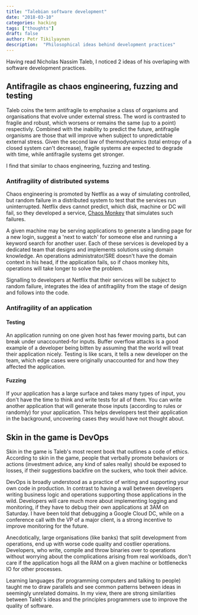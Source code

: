 ```yaml
---
title: "Talebian software development"
date: "2018-03-10"
categories: hacking
tags: ["thoughts"]
draft: false
author: Petr Tikilyaynen
description:  "Philosophical ideas behind development practices"
---
```


Having read Nicholas Nassim Taleb, I noticed 2 ideas of his overlaping with software development practices. 

## Antifragile as chaos engineering, fuzzing and testing

Taleb coins the term antifragile to emphasise a class of organisms and organisations that evolve under external stress. The word is contrasted to fragile and robust, which worsens or remains the same (up to a point) respectivly. Combined with the inability to predict the future, antifragile organisms are those that will improve when subject to unpredictable external stress. Given the second law of thermodynamics (total entropy of a closed system can't decrease), fragile systems are expected to degrade with time, while antifragile systems get stronger. 

I find that similar to chaos engineering, fuzzing and testing. 

### Antifragility of distributed systems

Chaos engineering is promoted by Netflix as a way of simulating controlled, but random failure in a distributed system to test that the services run uninterrupted. Netflix devs cannot predict, which disk, machine or DC will fail, so they developed a service, [Chaos Monkey](https://github.com/Netflix/chaosmonkey) that simulates such failures. 

A given machine may be serving applications to generate a landing page for a new login, suggest a 'next to watch' for someone else and running a keyword search for another user. Each of these services is developed by a dedicated team that designs and implements solutions using domain knowledge. An operations administrator/SRE doesn't have the domain context in his head, if the application fails, so if chaos monkey hits, operations will take longer to solve the problem. 

Signalling to developers at Netflix that their services will be subject to random failure, integrates the idea of antifragility from the stage of design and follows into the code. 

### Antifragility of an application

#### Testing

An application running on one given host has fewer moving parts, but can break under unaccounted-for inputs. Buffer overflow attacks is a good example of a developer being bitten by assuming that the world will treat their application nicely. Testing is like scars, it tells a new developer on the team, which edge cases were originally unaccounted for and how they affected the application. 


#### Fuzzing

If your application has a large surface and takes many types of input, you don't have the time to think and write tests for all of them. You can write another application that will generate those inputs (according to rules or randomly) for your application. This helps developers test their application in the background, uncovering cases they would have not thought about. 


## Skin in the game is DevOps

Skin in the game is Taleb's most recent book that outlines a code of ethics. According to skin in the game, people that verbally promote behaviors or actions (investment advice, any kind of sales really) should be exposed to losses, if their suggestions backfire on the suckers, who took their advice. 

DevOps is broadly understood as a practice of writing and supporting your own code in production. In contrast to having a wall between developers writing business logic and operations supporting those applications in the wild. Developers will care much more about implementing logging and monitoring, if they have to debug their own applications at 3AM on Saturday. I have been told that debugging a Google Cloud DC, while on a conference call with the VP of a major client, is a strong incentive to improve monitoring for the future. 

Anecdotically, large organisations (like banks) that split development from operations, end up with worse code quality and costlier operations. Developers, who write, compile and throw binaries over to operations without worrying about the complications arising from real workloads, don't care if the application hogs all the RAM on a given machine or bottlenecks IO for other processes. 

Learning languages (for programming computers and talking to people) taught me to draw parallels and see common patterns between ideas in seemingly unrelated domains. In my view, there are strong similarities between Taleb's ideas and the principles programmers use to improve the quality of software. 
